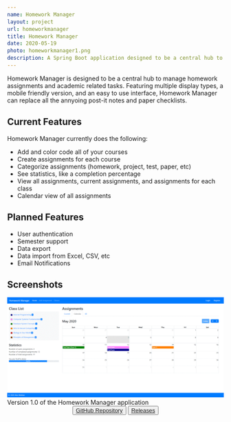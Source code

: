 ```yaml
---
name: Homework Manager
layout: project
url: homeworkmanager
title: Homework Manager
date: 2020-05-19
photo: homeworkmanager1.png
description: A Spring Boot application designed to be a central hub to manage homework assignments and academic related tasks. Open source and in development!
---
```


Homework Manager is designed to be a central hub to manage homework assignments and academic related tasks. Featuring multiple display types, a mobile friendly version, and an easy to use interface, Homework Manager can replace all the annyoing post-it notes and paper checklists.

<div class="row">
<div class="col-md-6">
<div markdown="1">

## Current Features
Homework Manager currently does the following:
* Add and color code all of your courses
* Create assignments for each course
* Categorize assignments (homework, project, test, paper, etc)
* See statistics, like a completion percentage
* View all assignments, current assignments, and assignments for each class
* Calendar view of all assignments

## Planned Features
* User authentication
* Semester support
* Data export
* Data import from Excel, CSV, etc
* Email Notifications
</div>
</div>
<div class="col-md-6">
<div markdown="1">

## Screenshots
<img src="/assets/img/homeworkmanagerdemo.gif">
</div>
Version 1.0 of the Homework Manager application 
</div>
</div>


<center>
<button type="button" class="btn btn-outline-primary"><a href="https://github.com/webber512/homework-manager">GitHub Repository</a></button>
<button type="button" class="btn btn-outline-primary"><a href="https://github.com/webber512/homework-manager/releases">Releases</a></button>
</center>